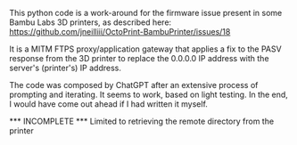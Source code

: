 This python code is a work-around for the firmware issue present in some Bambu Labs 3D printers,
as described here: https://github.com/jneilliii/OctoPrint-BambuPrinter/issues/18

It is a MITM FTPS proxy/application gateway that applies a fix to the PASV response from the
3D printer to replace the 0.0.0.0 IP address with the server's (printer's) IP address.

The code was composed by ChatGPT after an extensive process of prompting and iterating. It seems
to work, based on light testing. In the end, I would have come out ahead if I had written it myself.

*** INCOMPLETE *** Limited to retrieving the remote directory from the printer
